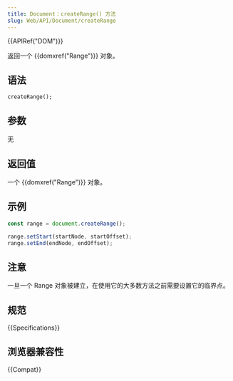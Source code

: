 ```yaml
---
title: Document：createRange() 方法
slug: Web/API/Document/createRange
---
```


{{APIRef("DOM")}}

返回一个 {{domxref("Range")}} 对象。

## 语法

```js-nolint
createRange();
```

## 参数

无

## 返回值

一个 {{domxref("Range")}} 对象。

## 示例

```js
const range = document.createRange();

range.setStart(startNode, startOffset);
range.setEnd(endNode, endOffset);
```

## 注意

一旦一个 Range 对象被建立，在使用它的大多数方法之前需要设置它的临界点。

## 规范

{{Specifications}}

## 浏览器兼容性

{{Compat}}
